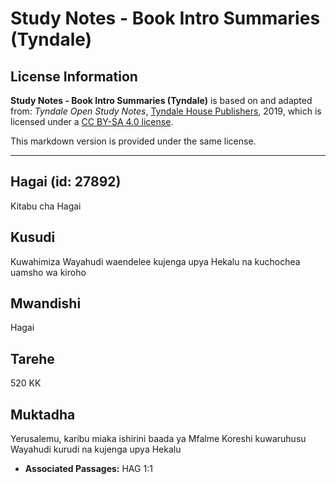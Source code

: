 # Study Notes - Book Intro Summaries (Tyndale)

## License Information

**Study Notes - Book Intro Summaries (Tyndale)** is based on and adapted from: _Tyndale Open Study Notes_, [Tyndale House Publishers](https://tyndaleopenresources.com/), 2019, which is licensed under a [CC BY-SA 4.0 license](https://creativecommons.org/licenses/by-sa/4.0/legalcode.en).

This markdown version is provided under the same license.



--------------------------------

## Hagai (id: 27892)

Kitabu cha Hagai

Kusudi
------

Kuwahimiza Wayahudi waendelee kujenga upya Hekalu na kuchochea uamsho wa kiroho

Mwandishi
---------

Hagai

Tarehe
------

520 KK

Muktadha
--------

Yerusalemu, karibu miaka ishirini baada ya Mfalme Koreshi kuwaruhusu Wayahudi kurudi na kujenga upya Hekalu

* **Associated Passages:** HAG 1:1

